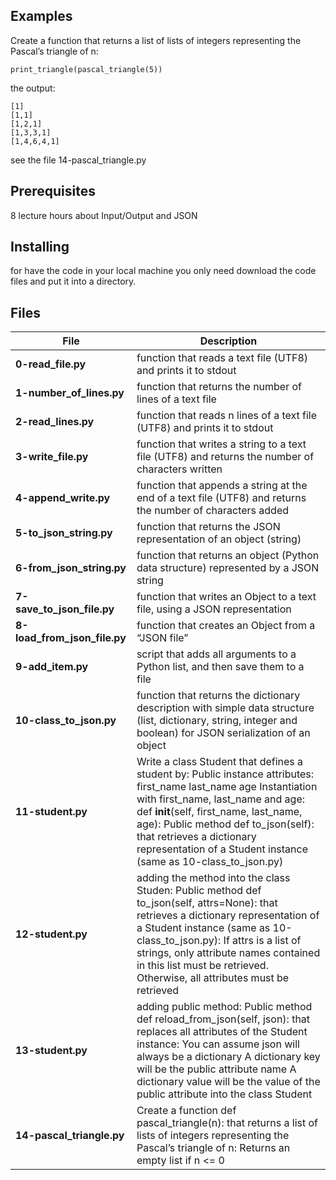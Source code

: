 
## Examples                                                                     
Create a function that returns a list of lists of integers representing the Pascal’s triangle of n:
                                                                                
```
print_triangle(pascal_triangle(5))
```
the output:
```
[1]
[1,1]
[1,2,1]
[1,3,3,1]
[1,4,6,4,1]
```
see the file 14-pascal_triangle.py
## Prerequisites
8 lecture hours about Input/Output and JSON                                     
## Installing

for have the code in your local machine you only need download the code files and put it into a directory.
                                 
                                                                               
## Files

|             File               |             Description                  |
|--------------------------------| ---------------------------------------- |
|**0-read_file.py**| function that reads a text file (UTF8) and prints it to stdout|
|**1-number_of_lines.py**| function that returns the number of lines of a text file|
|**2-read_lines.py**| function that reads n lines of a text file (UTF8) and prints it to stdout|
|**3-write_file.py**| function that writes a string to a text file (UTF8) and returns the number of characters written|
|**4-append_write.py**| function that appends a string at the end of a text file (UTF8) and returns the number of characters added|
|**5-to_json_string.py**| function that returns the JSON representation of an object (string)|
|**6-from_json_string.py**| function that returns an object (Python data structure) represented by a JSON string|
|**7-save_to_json_file.py**|  function that writes an Object to a text file, using a JSON representation|
|**8-load_from_json_file.py**| function that creates an Object from a “JSON file”|
|**9-add_item.py**|  script that adds all arguments to a Python list, and then save them to a file|
|**10-class_to_json.py**| function that returns the dictionary description with simple data structure (list, dictionary, string, integer and boolean) for JSON serialization of an object|
|**11-student.py**| Write a class Student that defines a student by: Public instance attributes: first_name last_name age Instantiation with first_name, last_name and age: def __init__(self, first_name, last_name, age): Public method def to_json(self): that retrieves a dictionary representation of a Student instance (same as 10-class_to_json.py)|
|**12-student.py**| adding the method into the class Studen: Public method def to_json(self, attrs=None): that retrieves a dictionary representation of a Student instance (same as 10-class_to_json.py): If attrs is a list of strings, only attribute names contained in this list must be retrieved. Otherwise, all attributes must be retrieved|
|**13-student.py**| adding public method: Public method def reload_from_json(self, json): that replaces all attributes of the Student instance: You can assume json will always be a dictionary A dictionary key will be the public attribute name A dictionary value will be the value of the public attribute into the class Student|
|**14-pascal_triangle.py**| Create a function def pascal_triangle(n): that returns a list of lists of integers representing the Pascal’s triangle of n: Returns an empty list if n <= 0|
